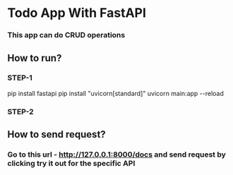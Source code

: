 # Todo App With FastAPI
### This app can do CRUD operations 


## How to run?
### STEP-1
pip install fastapi
pip install "uvicorn[standard]"
uvicorn main:app --reload
### STEP-2
## How to send request?
### Go to this url - http://127.0.0.1:8000/docs and send request by clicking try it out for the specific API

